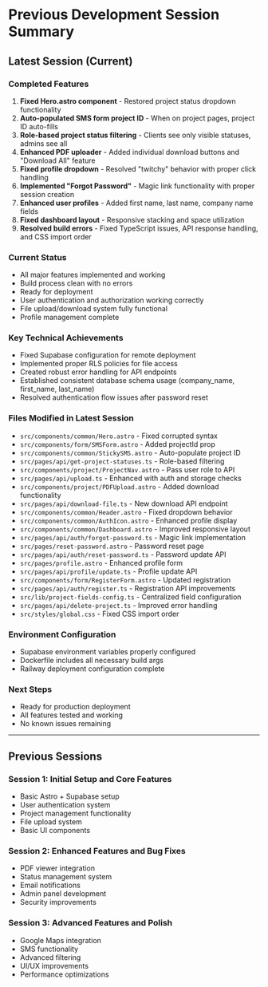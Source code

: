 # Previous Development Session Summary

## Latest Session (Current)

### Completed Features

1. **Fixed Hero.astro component** - Restored project status dropdown functionality
2. **Auto-populated SMS form project ID** - When on project pages, project ID auto-fills
3. **Role-based project status filtering** - Clients see only visible statuses, admins see all
4. **Enhanced PDF uploader** - Added individual download buttons and "Download All" feature
5. **Fixed profile dropdown** - Resolved "twitchy" behavior with proper click handling
6. **Implemented "Forgot Password"** - Magic link functionality with proper session creation
7. **Enhanced user profiles** - Added first name, last name, company name fields
8. **Fixed dashboard layout** - Responsive stacking and space utilization
9. **Resolved build errors** - Fixed TypeScript issues, API response handling, and CSS import order

### Current Status

- All major features implemented and working
- Build process clean with no errors
- Ready for deployment
- User authentication and authorization working correctly
- File upload/download system fully functional
- Profile management complete

### Key Technical Achievements

- Fixed Supabase configuration for remote deployment
- Implemented proper RLS policies for file access
- Created robust error handling for API endpoints
- Established consistent database schema usage (company_name, first_name, last_name)
- Resolved authentication flow issues after password reset

### Files Modified in Latest Session

- `src/components/common/Hero.astro` - Fixed corrupted syntax
- `src/components/form/SMSForm.astro` - Added projectId prop
- `src/components/common/StickySMS.astro` - Auto-populate project ID
- `src/pages/api/get-project-statuses.ts` - Role-based filtering
- `src/components/project/ProjectNav.astro` - Pass user role to API
- `src/pages/api/upload.ts` - Enhanced with auth and storage checks
- `src/components/project/PDFUpload.astro` - Added download functionality
- `src/pages/api/download-file.ts` - New download API endpoint
- `src/components/common/Header.astro` - Fixed dropdown behavior
- `src/components/common/AuthIcon.astro` - Enhanced profile display
- `src/components/common/Dashboard.astro` - Improved responsive layout
- `src/pages/api/auth/forgot-password.ts` - Magic link implementation
- `src/pages/reset-password.astro` - Password reset page
- `src/pages/api/auth/reset-password.ts` - Password update API
- `src/pages/profile.astro` - Enhanced profile form
- `src/pages/api/profile/update.ts` - Profile update API
- `src/components/form/RegisterForm.astro` - Updated registration
- `src/pages/api/auth/register.ts` - Registration API improvements
- `src/lib/project-fields-config.ts` - Centralized field configuration
- `src/pages/api/delete-project.ts` - Improved error handling
- `src/styles/global.css` - Fixed CSS import order

### Environment Configuration

- Supabase environment variables properly configured
- Dockerfile includes all necessary build args
- Railway deployment configuration complete

### Next Steps

- Ready for production deployment
- All features tested and working
- No known issues remaining

---

## Previous Sessions

### Session 1: Initial Setup and Core Features

- Basic Astro + Supabase setup
- User authentication system
- Project management functionality
- File upload system
- Basic UI components

### Session 2: Enhanced Features and Bug Fixes

- PDF viewer integration
- Status management system
- Email notifications
- Admin panel development
- Security improvements

### Session 3: Advanced Features and Polish

- Google Maps integration
- SMS functionality
- Advanced filtering
- UI/UX improvements
- Performance optimizations
